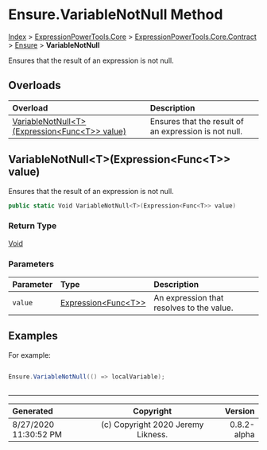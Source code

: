 ﻿# Ensure.VariableNotNull Method

[Index](../index.md) > [ExpressionPowerTools.Core](ExpressionPowerTools.Core.a.md) > [ExpressionPowerTools.Core.Contract](ExpressionPowerTools.Core.Contract.n.md) > [Ensure](ExpressionPowerTools.Core.Contract.Ensure.cs.md) > **VariableNotNull**

Ensures that the result of an expression is not null.

## Overloads

| Overload | Description |
| :-- | :-- |
| [VariableNotNull&lt;T>(Expression&lt;Func&lt;T>> value)](#variablenotnulltexpressionfunct-value) | Ensures that the result of an expression is not null. |
## VariableNotNull&lt;T>(Expression&lt;Func&lt;T>> value)

Ensures that the result of an expression is not null.

```csharp
public static Void VariableNotNull<T>(Expression<Func<T>> value)
```

### Return Type

 [Void](https://docs.microsoft.com/dotnet/api/system.void) 

### Parameters

| Parameter | Type | Description |
| :-- | :-- | :-- |
| `value` | [Expression&lt;Func&lt;T>>](https://docs.microsoft.com/dotnet/api/system.linq.expressions.expression-1) | An expression that resolves to the value. |


## Examples

For example:

```csharp

Ensure.VariableNotNull(() => localVariable);
            
```


---

| Generated | Copyright | Version |
| :-- | :-: | --: |
| 8/27/2020 11:30:52 PM | (c) Copyright 2020 Jeremy Likness. | 0.8.2-alpha |
